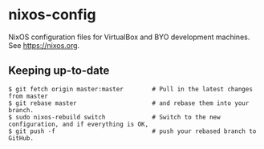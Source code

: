 # nixos-config

NixOS configuration files for VirtualBox and BYO development machines. See https://nixos.org.

## Keeping up-to-date

```
$ git fetch origin master:master        # Pull in the latest changes from master
$ git rebase master                     # and rebase them into your branch.
$ sudo nixos-rebuild switch             # Switch to the new configuration, and if everything is OK,
$ git push -f                           # push your rebased branch to GitHub.
```



